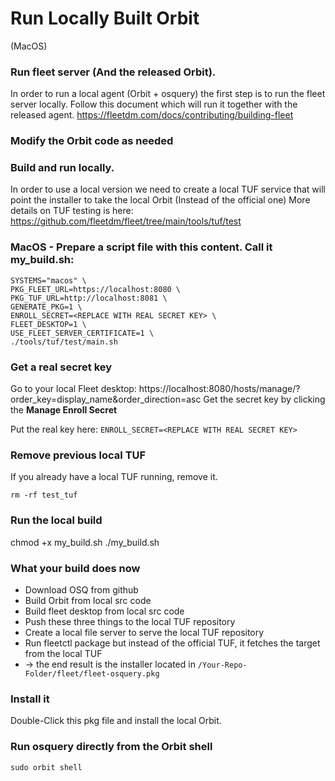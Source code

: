 # Run Locally Built Orbit 
(MacOS)


### Run fleet server (And the released Orbit).
In order to run a local agent (Orbit + osquery) the first step is to run the fleet server locally.
Follow this document which will run it together with the released agent.
https://fleetdm.com/docs/contributing/building-fleet

### Modify the Orbit code as needed

### Build and run locally.
In order to use a local version we need to create a local TUF service that will point the installer to take the local Orbit (Instead of the official one)
More details on TUF testing is here:
https://github.com/fleetdm/fleet/tree/main/tools/tuf/test


### MacOS - Prepare a script file with this content. Call it my_build.sh:
```
SYSTEMS="macos" \
PKG_FLEET_URL=https://localhost:8080 \
PKG_TUF_URL=http://localhost:8081 \
GENERATE_PKG=1 \
ENROLL_SECRET=<REPLACE WITH REAL SECRET KEY> \
FLEET_DESKTOP=1 \
USE_FLEET_SERVER_CERTIFICATE=1 \
./tools/tuf/test/main.sh
```
### Get a real secret key

Go to your local Fleet desktop:
https://localhost:8080/hosts/manage/?order_key=display_name&order_direction=asc
Get the secret key by clicking the __Manage Enroll Secret__

Put the real key here: ```ENROLL_SECRET=<REPLACE WITH REAL SECRET KEY>```

### Remove previous local TUF
If you already have a local TUF running, remove it.

```rm -rf test_tuf```

### Run the local build
chmod +x my_build.sh
./my_build.sh

### What your build does now
- Download OSQ from github
- Build Orbit from local src code
- Build fleet desktop from local src code
- Push these three things to the local TUF repository
- Create a local file server to serve the local TUF repository
- Run fleetctl package but instead of the official TUF, it fetches the target from the local TUF
- → the end result is the installer located in ```/Your-Repo-Folder/fleet/fleet-osquery.pkg```

### Install it
Double-Click this pkg file and install the local Orbit.

### Run osquery directly from the Orbit shell
```sudo orbit shell```


<meta name="pageOrderInSection" value="100">
<meta name="description" value="Learn how to build and run Fleetd with modified code.">
